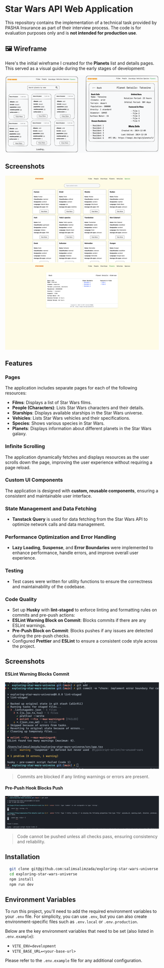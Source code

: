 # Star Wars API Web Application

This repository contains the implementation of a technical task provided by PASHA Insurance as part of their interview process. The code is for evaluation purposes only and is **not intended for production use**.

## 🖼️ Wireframe

Here's the initial wireframe I created for the **Planets** list and details pages.  
This served as a visual guide during the early stages of development:

![planets-page-with-details-wireframe](./src/assets/planets-page-with-details-wireframe.png)

## Screenshots

![species-page](./src/assets/species-page.png)
![species-details-page](./src/assets/species-details-page.png)

## Features

### Pages

The application includes separate pages for each of the following resources:

- **Films**: Displays a list of Star Wars films.
- **People (Characters)**: Lists Star Wars characters and their details.
- **Starships**: Displays available starships in the Star Wars universe.
- **Vehicles**: Lists Star Wars vehicles and their specifications.
- **Species**: Shows various species in Star Wars.
- **Planets**: Displays information about different planets in the Star Wars galaxy.

### Infinite Scrolling

The application dynamically fetches and displays resources as the user scrolls down the page, improving the user experience without requiring a page reload.

### Custom UI Components

The application is designed with **custom, reusable components**, ensuring a consistent and maintainable user interface.

### State Management and Data Fetching

- **Tanstack Query** is used for data fetching from the Star Wars API to optimize network calls and data management.

### Performance Optimization and Error Handling

- **Lazy Loading**, **Suspense**, and **Error Boundaries** were implemented to enhance performance, handle errors, and improve overall user experience.

### Testing

- Test cases were written for utility functions to ensure the correctness and maintainability of the codebase.

### Code Quality

- Set up **Husky** with **lint-staged** to enforce linting and formatting rules on commits and pre-push actions:
- **ESLint Warning Block on Commit**: Blocks commits if there are any ESLint warnings.
- **Pre-Push Block on Commit**: Blocks pushes if any issues are detected during the pre-push checks.
- Configured **Prettier** and **ESLint** to ensure a consistent code style across the project.

## Screenshots

#### ESLint Warning Blocks Commit

![eslint-commit-block](./src/assets/pre-commit.png)

> Commits are blocked if any linting warnings or errors are present.

#### Pre-Push Hook Blocks Push

![Pre-Push Block](./src/assets/pre-push.png)

> Code cannot be pushed unless all checks pass, ensuring consistency and reliability.

## Installation

```bash
  git clone git@github.com:salimsalimzada/exploring-star-wars-universe.git
  cd exploring-star-wars-universe
  npm install
  npm run dev
```

## Environment Variables

To run this project, you'll need to add the required environment variables to your `.env` file. For simplicity, you can use `.env`, but you can also create environment-specific files such as `.env.local` or `.env.production`.

Below are the key environment variables that need to be set (also listed in `.env.example`):

- `VITE_ENV=development`
- `VITE_BASE_URL=<your-base-url>`

Please refer to the `.env.example` file for any additional configuration.
